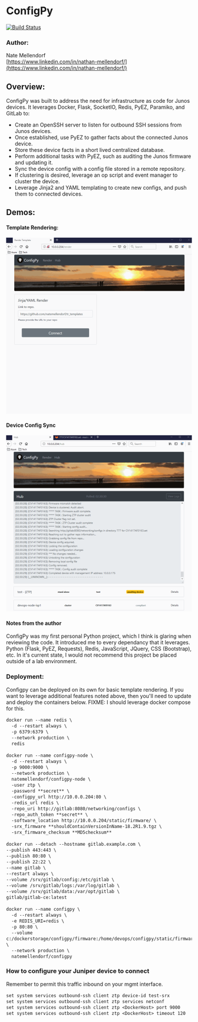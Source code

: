 # ConfigPy
[![Build Status](https://travis-ci.com/natemellendorf/configpy.svg?branch=master)](https://travis-ci.com/natemellendorf/configpy)
### Author:
Nate Mellendorf <br>
[https://www.linkedin.com/in/nathan-mellendorf/](https://www.linkedin.com/in/nathan-mellendorf/)<br>

## Overview:
ConfigPy was built to address the need for infrastructure as code for Junos devices.
It leverages Docker, Flask, SocketIO, Redis, PyEZ, Paramiko, and GitLab to:
- Create an OpenSSH server to listen for outbound SSH sessions from Junos devices.
- Once established, use PyEZ to gather facts about the connected Junos device.
- Store these device facts in a short lived centralized database.
- Perform additional tasks with PyEZ, such as auditing the Junos firmware and updating it.
- Sync the device config with a config file stored in a remote repository.
- If clustering is desired, leverage an op script and event manager to cluster the device.
- Leverage Jinja2 and YAML templating to create new configs, and push them to connected devices.

## Demos:
#### Template Rendering:
![ConfigPy Demo_1](demo/ConfigPy_render.gif)

#### Device Config Sync
![ConfigPy Demo_2](demo/ConfigPy_demo.gif)

#### Notes from the author
ConfigPy was my first personal Python project, which I think is glaring when reviewing the code.
It introduced me to every dependancy that it leverages. Python (Flask, PyEZ, Requests), Redis, JavaScript, JQuery, CSS (Bootstrap), etc.
In it's current state, I would not recommend this project be placed outside of a lab environment.

### Deployment:
Configpy can be deployed on its own for basic template rendering.
If you want to leverage additional features noted above, then you'll need to update and deploy the containers below.
FIXME: I should leverage docker compose for this.
```
docker run --name redis \
  -d --restart always \
  -p 6379:6379 \
  --network production \
  redis

docker run --name configpy-node \
  -d --restart always \
  -p 9000:9000 \
  --network production \ 
  natemellendorf/configpy-node \  
  -user ztp \
  -password **secret** \ 
  -configpy_url http://10.0.0.204:80 \
  -redis_url redis \
  -repo_uri http://gitlab:8080/networking/configs \ 
  -repo_auth_token **secret** \
  -software_location http://10.0.0.204/static/firmware/ \ 
  -srx_firmware **shouldContainVersionInName-18.2R1.9.tgz \
  -srx_firmware_checksum **MD5checksum**
  
docker run --detach --hostname gitlab.example.com \
--publish 443:443 \
--publish 80:80 \
--publish 22:22 \
--name gitlab \
--restart always \
--volume /srv/gitlab/config:/etc/gitlab \
--volume /srv/gitlab/logs:/var/log/gitlab \
--volume /srv/gitlab/data:/var/opt/gitlab \
gitlab/gitlab-ce:latest

docker run --name configpy \
  -d --restart always \
  -e REDIS_URI=redis \
  -p 80:80 \
  --volume c:/dockerstorage/configpy/firmware:/home/devops/configpy/static/firmware \
  --network production \
  natemellendorf/configpy
```
  
### How to configure your Juniper device to connect
Remember to permit this traffic inbound on your mgmt interface.
```
set system services outbound-ssh client ztp device-id test-srx
set system services outbound-ssh client ztp services netconf
set system services outbound-ssh client ztp <DockerHost> port 9000
set system services outbound-ssh client ztp <DockerHost> timeout 120
```
